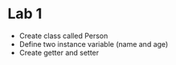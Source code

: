 # Lab 1

* Create class called Person
* Define two instance variable (name and age)
* Create getter and setter
